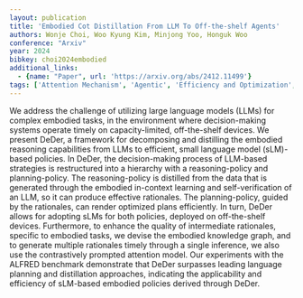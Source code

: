 ```yaml
---
layout: publication
title: 'Embodied Cot Distillation From LLM To Off-the-shelf Agents'
authors: Wonje Choi, Woo Kyung Kim, Minjong Yoo, Honguk Woo
conference: "Arxiv"
year: 2024
bibkey: choi2024embodied
additional_links:
  - {name: "Paper", url: 'https://arxiv.org/abs/2412.11499'}
tags: ['Attention Mechanism', 'Agentic', 'Efficiency and Optimization', 'Distillation', 'Model Architecture', 'Tools', 'Applications', 'Prompting']
---
```

We address the challenge of utilizing large language models (LLMs) for
complex embodied tasks, in the environment where decision-making systems
operate timely on capacity-limited, off-the-shelf devices. We present DeDer, a
framework for decomposing and distilling the embodied reasoning capabilities
from LLMs to efficient, small language model (sLM)-based policies. In DeDer,
the decision-making process of LLM-based strategies is restructured into a
hierarchy with a reasoning-policy and planning-policy. The reasoning-policy is
distilled from the data that is generated through the embodied in-context
learning and self-verification of an LLM, so it can produce effective
rationales. The planning-policy, guided by the rationales, can render optimized
plans efficiently. In turn, DeDer allows for adopting sLMs for both policies,
deployed on off-the-shelf devices. Furthermore, to enhance the quality of
intermediate rationales, specific to embodied tasks, we devise the embodied
knowledge graph, and to generate multiple rationales timely through a single
inference, we also use the contrastively prompted attention model. Our
experiments with the ALFRED benchmark demonstrate that DeDer surpasses leading
language planning and distillation approaches, indicating the applicability and
efficiency of sLM-based embodied policies derived through DeDer.
